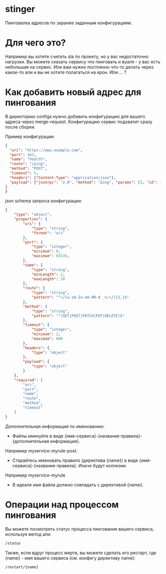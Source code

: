 # stinger

Пинговалка адресов по заранее заданным конфигурациям.

# Для чего это?

Например вы хотите считать sla по проекту, но у вас недостаточно нагрузки.
Вы можете сказать сервису что пинговать и вуаля - у вас есть небольшая на сервис.
Или вам нужно постоянно что-то делать через какое-то апи и вы не хотите полагаться на крон.
Или ... ?

# Как добавить новый адрес для пингования

В директорию configs нужно добавить конфигурацию для вашего адреса через merge-request.
Конфигурацию сервис подхватит сразу после сборки.

Пример конфигурации:

```json
{
  "uri": "https://www.example.com",                                         # адрес куда стучимся
  "port": 443,                                                              # порт куда стучимся
  "name": "health",                                                         # имя правила
  "route": "/ping",                                                         # метод который дергаем на адресе
  "method": "POST",                                                         # тип метода
  "timeout": 5,                                                             # таймаут между запросами
  "headers": {"Content-Type": "application/json"},                          # хидеры запроса
  "payload": {"jsonrpc": "2.0", "method": "ping", "params": [], "id": 1}    # полезная нагрузка
}
}
```

json schema запроса конфигурации:

```json
{
    "type": "object",
    "properties": {
        "uri": {
            "type": "string",
            "format": "uri"
        },
        "port": {
            "type": "integer",
            "minimum": 0,
            "maximum": 65535,
        },
        "name": {
            "type": "string",
            "minLength": 2,
            "maxLength": 20
        },
        "route": {
            "type": "string",
            "pattern": "^\/[a-zA-Zа-яА-Я0-9 _\-\/]{1,}$"
        },
        "method": {
            "type": "string",
            "pattern": "^(GET|POST|PATCH|PUT|DELETE)$"
        },
        "timeout": {
            "type": "integer",
            "minimum": 2,
            "maximum": 600
        },
        "headers": {
            "type": "object"
        },
        "payload": {
            "type": "object"
        }
    },
    "required": [
        "uri",
        "port",
        "name",
        "route",
        "method",
        "timeout"
    ]
}
```

Дополнительная информация по именованию:

- Файлы именуйте в виде {имя-сервиса}-{название правила}-{дополнительная информация}.

Например myservice-myrule-post.

- Старайтесь именовать правило (директива {name}) в виде {имя-сервиса}-{название правила}. Иначе будут коллизии. 

Например myservice-myrule

- В идеале имя файла должно совпадать с директивой {name}.

# Операции над процессом пингования

Вы можете посмотреть статус процесса пингования вашего сервиса, используя метод апи:

```bash
/status
```

Также, если вдруг процесс мертв, вы можете сделать его рестарт, где {name} - имя вашего сервиса 
(см. конфигу директиву name):

```bash
/restart/{name}
```